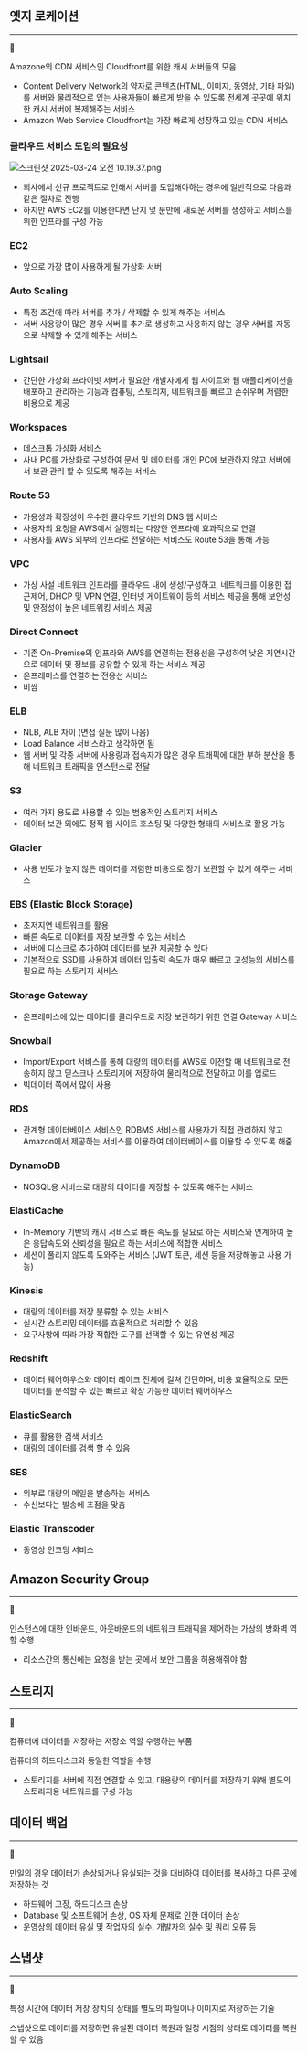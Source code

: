 ## 엣지 로케이션

---

<aside>
📖

Amazone의 CDN 서비스인 Cloudfront를 위한 캐시 서버들의 모음

</aside>

- Content Delivery Network의 약자로 콘텐츠(HTML, 이미지, 동영상, 기타 파일)를 서버와 물리적으로 있는 사용자들이 빠르게 받을 수 있도록 전세계 곳곳에 위치한 캐시 서버에 복제해주는 서비스
- Amazon Web Service Cloudfront는 가장 빠르게 성장하고 있는 CDN 서비스

### 클라우드 서비스 도입의 필요성

![스크린샷 2025-03-24 오전 10.19.37.png](3-24_1.png)

- 회사에서 신규 프로젝트로 인해서 서버를 도입해야하는 경우에 일반적으로 다음과 같은 절차로 진행
- 하지만 AWS EC2를 이용한다면 단지 몇 분만에 새로운 서버를 생성하고 서비스를 위한 인프라를 구성 가능

### EC2

- 앞으로 가장 많이 사용하게 될 가상화 서버

### Auto Scaling

- 특정 조건에 따라 서버를 추가 / 삭제할 수 있게 해주는 서비스
- 서버 사용랑이 많은 경우 서버를 추가로 생성하고 사용하지 않는 경우 서버를 자동으로 삭제할 수 있게 해주는 서비스

### Lightsail

- 간단한 가상화 프라이빗 서버가 필요한 개발자에게 웹 사이트와 웹 애플리케이션을 배포하고 관리하는 기능과 컴퓨팅, 스토리지, 네트워크를 빠르고 손쉬우며 저렴한 비용으로 제공

### Workspaces

- 데스크톱 가상화 서비스
- 사내 PC를 가상화로 구성하여 문서 및 데이터를 개인 PC에 보관하지 않고 서버에서 보관 관리 할 수 있도록 해주는 서비스

### Route 53

- 가용성과 확장성이 우수한 클라우드 기반의 DNS 웹 서비스
- 사용자의 요청을 AWS에서 실행되는 다양한 인프라에 효과적으로 연결
- 사용자를 AWS 외부의 인프라로 전달하는 서비스도 Route 53을 통해 가능

### VPC

- 가상 사설 네트워크 인프라를 클라우드 내에 생성/구성하고, 네트워크를 이용한 접근제어, DHCP 및 VPN 연결, 인터넷 게이트웨이 등의 서비스 제공을 통해 보안성 및 안정성이 높은 네트워킹 서비스 제공

### Direct Connect

- 기존 On-Premise의 인프라와 AWS를 연결하는 전용선을 구성하여 낮은 지연시간으로 데이터 및 정보를 공유할 수 있게 하는 서비스 제공
- 온프레미스를 연결하는 전용선 서비스
- 비쌈

### ELB

- NLB, ALB 차이 (면접 질문 많이 나옴)
- Load Balance 서비스라고 생각하면 됨
- 웹 서버 및 각종 서버에 사용량과 접속자가 많은 경우 트래픽에 대한 부하 분산을 통해 네트워크 트래픽을 인스턴스로 전달

### S3

- 여러 가지 용도로 사용할 수 있는 범용적인 스토리지 서비스
- 데이터 보관 외에도 정적 웹 사이트 호스팅 및 다양한 형태의 서비스로 활용 가능

### Glacier

- 사용 빈도가 높지 않은 데이터를 저렴한 비용으로 장기 보관할 수 있게 해주는 서비스

### EBS (Elastic Block Storage)

- 초저지연 네트워크를 활용
- 빠른 속도로 데이터를 저장 보관할 수 있는 서비스
- 서버에 디스크로 추가하여 데이터를 보관 제공할 수 있다
- 기본적으로 SSD를 사용하여 데이터 입출력 속도가 매우 빠르고 고성능의 서비스를 필요로 하는 스토리지 서비스

### Storage Gateway

- 온프레미스에 있는 데이터를 클라우드로 저장 보관하기 위한 연결 Gateway 서비스

### Snowball

- Import/Export 서비스를 통해 대량의 데이터를 AWS로 이전할 때 네트워크로 전송하지 않고 딛스크나 스토리지에 저장하여 물리적으로 전달하고 이를 업로드
- 빅데이터 쪽에서 많이 사용

### RDS

- 관계형 데이터베이스 서비스인 RDBMS 서비스를 사용자가 직접 관리하지 않고 Amazon에서 제공하는 서비스를 이용하여 데이터베이스를 이용할 수 있도록 해줌

### DynamoDB

- NOSQL용 서비스로 대량의 데이터를 저장할 수 있도록 해주는 서비스

### ElastiCache

- In-Memory 기반의 캐시 서비스로 빠른 속도를 필요로 하는 서비스와 연계하여 높은 응답속도와 신뢰성을 필요로 하는 서비스에 적합한 서비스
- 세션이 풀리지 않도록 도와주는 서비스 (JWT 토큰, 세션 등을 저장해놓고 사용 가능)

### Kinesis

- 대량의 데이터를 저장 분류할 수 있는 서비스
- 실시간 스트리밍 데이터를 효율적으로 처리할 수 있음
- 요구사항에 따라 가장 적합한 도구를 선택할 수 있는 유연성 제공

### Redshift

- 데이터 웨어하우스와 데이터 레이크 전체에 걸쳐 간단하며, 비용 효율적으로 모든 데이터를 분석할 수 있는 빠르고 확장 가능한 데이터 웨어하우스

### ElasticSearch

- 큐를 활용한 검색 서비스
- 대량의 데이터를 검색 할 수 있음

### SES

- 외부로 대량의 메일을 발송하는 서비스
- 수신보다는 발송에 초점을 맞춤

### Elastic Transcoder

- 동영상 인코딩 서비스

## Amazon Security Group

---

<aside>
📖

인스턴스에 대한 인바운드, 아웃바운드의 네트워크 트래픽을 제어하는 가상의 방화벽 역할 수행

</aside>

- 리소스간의 통신에는 요청을 받는 곳에서 보안 그룹을 허용해줘야 함

## 스토리지

---

<aside>
📖

컴퓨터에 데이터를 저장하는 저장소 역할 수행하는 부품

컴퓨터의 하드디스크와 동일한 역할을 수행

</aside>

- 스토리지를 서버에 직접 연결할 수 있고, 대용량의 데이터를 저장하기 위해 별도의 스토리지용 네트워크를 구성 가능

## 데이터 백업

---

<aside>
📖

만일의 경우 데이터가 손상되거나 유실되는 것을 대비하여 데이터를 복사하고 다른 곳에 저장하는 것

</aside>

- 하드웨어 고장, 하드디스크 손상
- Database 및 소프트웨어 손상, OS 자체 문제로 인한 데이터 손상
- 운영상의 데이터 유실 및 작업자의 실수, 개발자의 실수 및 쿼리 오류 등

## 스냅샷

---

<aside>
📖

특정 시간에 데이터 저장 장치의 상태를 별도의 파일이나 이미지로 저장하는 기술

스냅샷으로 데이터를 저장하면 유실된 데이터 복원과 일정 시점의 상태로 데이터를 복원할 수 있음

</aside>

